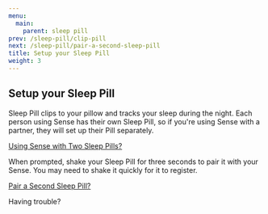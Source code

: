 ```yaml
---
menu:
  main:
    parent: sleep pill
prev: /sleep-pill/clip-pill
next: /sleep-pill/pair-a-second-sleep-pill
title: Setup your Sleep Pill
weight: 3
---
```


## Setup your Sleep Pill

Sleep Pill clips to your pillow and tracks your sleep during the night. Each person using Sense has their own Sleep Pill, so if you're using Sense with a partner, they will set up their Pill separately. 

[Using Sense with Two Sleep Pills?](http://guide.hello.is/sleep-pill/pair-a-second-sleep-pill/)


When prompted, shake your Sleep Pill for three seconds to pair it with your Sense. You may need to shake it quickly for it to register.


[Pair a Second Sleep Pill?](http://guide.hello.is/sleep-pill/pair-a-second-sleep-pill/)


Having trouble?


